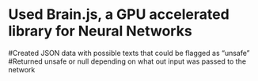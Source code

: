 # Used Brain.js, a GPU accelerated library for Neural Networks 
#Created JSON data with possible texts that could be flagged as “unsafe”
#Returned unsafe or null depending on what out input was passed to the network
